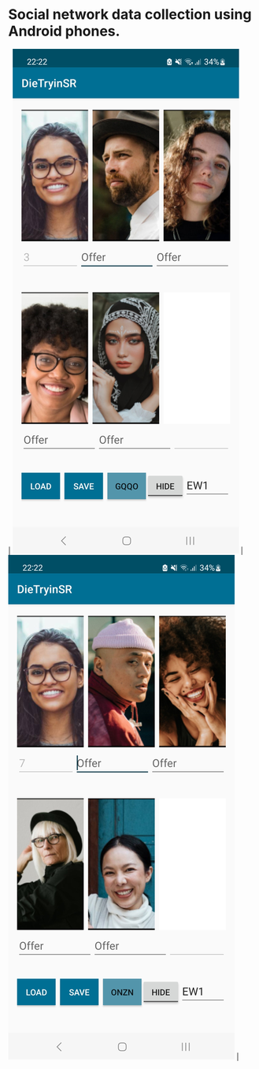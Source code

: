# Social network data collection using Android phones.

| ![Data collection](Screenshot_20230619_222256_DieTryinSR.jpg) | ![Data collection](Screenshot_20230619_222236_DieTryinSR.jpg) |


